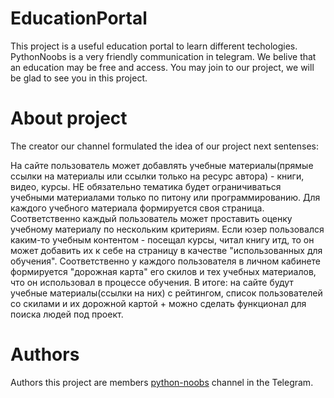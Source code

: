 # EducationPortal
This project is a useful education portal to learn different techologies. PythonNoobs is a very friendly communication in telegram. We belive that an education may be free and access. You may join to our project, we will be glad to see you in this project.

# About project
The creator our channel formulated the idea of our project next sentenses:

На сайте пользователь может добавлять учебные материалы(прямые ссылки на материалы или ссылки только на ресурс автора) - книги, видео, курсы. НЕ обязательно тематика будет ограничиваться учебными материалами только по питону или программированию. Для каждого учебного материала формируется своя страница. Соответственно каждый пользователь может проставить оценку учебному материалу по нескольким критериям. Если юзер пользовался каким-то учебным контентом - посещал курсы, читал книгу итд, то он может добавить их к себе на страницу в качестве "использованных для обучения". Соответственно у каждого пользователя в личном кабинете формируется "дорожная карта" его скилов и тех учебных материалов, что он использовал в процессе обучения. В итоге: на сайте будут учебные материалы(ссылки на них) с  рейтингом, список пользователей со скилами и их дорожной картой + можно сделать функционал для поиска людей под проект.


# Authors
Authors this project are members [python-noobs](https://telegram.im/info/python_noobs?lang=ru) channel in the Telegram.
